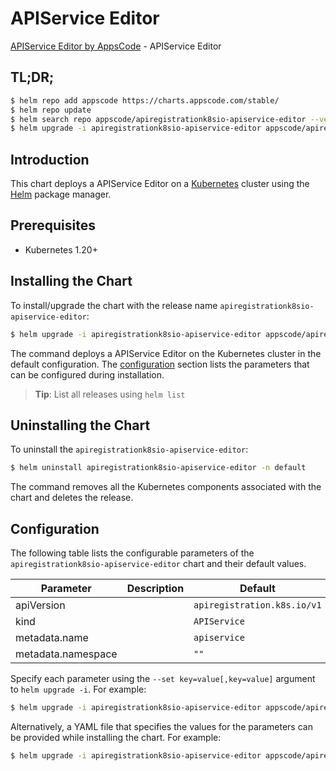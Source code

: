 # APIService Editor

[APIService Editor by AppsCode](https://appscode.com) - APIService Editor

## TL;DR;

```bash
$ helm repo add appscode https://charts.appscode.com/stable/
$ helm repo update
$ helm search repo appscode/apiregistrationk8sio-apiservice-editor --version=v0.17.0
$ helm upgrade -i apiregistrationk8sio-apiservice-editor appscode/apiregistrationk8sio-apiservice-editor -n default --create-namespace --version=v0.17.0
```

## Introduction

This chart deploys a APIService Editor on a [Kubernetes](http://kubernetes.io) cluster using the [Helm](https://helm.sh) package manager.

## Prerequisites

- Kubernetes 1.20+

## Installing the Chart

To install/upgrade the chart with the release name `apiregistrationk8sio-apiservice-editor`:

```bash
$ helm upgrade -i apiregistrationk8sio-apiservice-editor appscode/apiregistrationk8sio-apiservice-editor -n default --create-namespace --version=v0.17.0
```

The command deploys a APIService Editor on the Kubernetes cluster in the default configuration. The [configuration](#configuration) section lists the parameters that can be configured during installation.

> **Tip**: List all releases using `helm list`

## Uninstalling the Chart

To uninstall the `apiregistrationk8sio-apiservice-editor`:

```bash
$ helm uninstall apiregistrationk8sio-apiservice-editor -n default
```

The command removes all the Kubernetes components associated with the chart and deletes the release.

## Configuration

The following table lists the configurable parameters of the `apiregistrationk8sio-apiservice-editor` chart and their default values.

|     Parameter      | Description |                Default                 |
|--------------------|-------------|----------------------------------------|
| apiVersion         |             | <code>apiregistration.k8s.io/v1</code> |
| kind               |             | <code>APIService</code>                |
| metadata.name      |             | <code>apiservice</code>                |
| metadata.namespace |             | <code>""</code>                        |


Specify each parameter using the `--set key=value[,key=value]` argument to `helm upgrade -i`. For example:

```bash
$ helm upgrade -i apiregistrationk8sio-apiservice-editor appscode/apiregistrationk8sio-apiservice-editor -n default --create-namespace --version=v0.17.0 --set apiVersion=apiregistration.k8s.io/v1
```

Alternatively, a YAML file that specifies the values for the parameters can be provided while
installing the chart. For example:

```bash
$ helm upgrade -i apiregistrationk8sio-apiservice-editor appscode/apiregistrationk8sio-apiservice-editor -n default --create-namespace --version=v0.17.0 --values values.yaml
```
